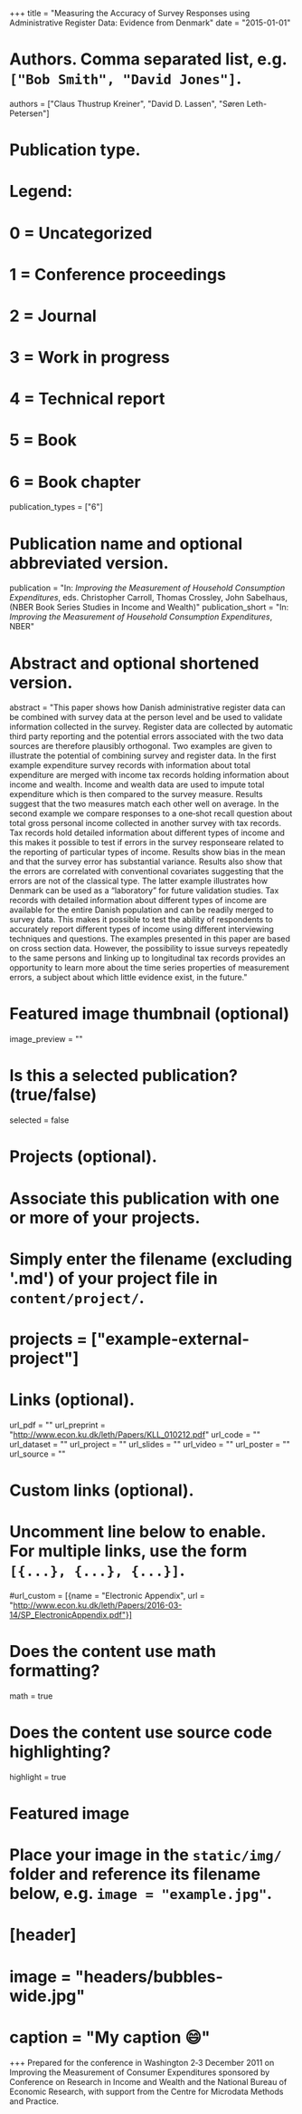 +++
title = "Measuring the Accuracy of Survey Responses using Administrative Register Data: Evidence from Denmark"
date = "2015-01-01"

# Authors. Comma separated list, e.g. `["Bob Smith", "David Jones"]`.
authors = ["Claus Thustrup Kreiner", "David D. Lassen", "Søren Leth-Petersen"]

# Publication type.
# Legend:
# 0 = Uncategorized
# 1 = Conference proceedings
# 2 = Journal
# 3 = Work in progress
# 4 = Technical report
# 5 = Book
# 6 = Book chapter
publication_types = ["6"]

# Publication name and optional abbreviated version.
publication = "In: *Improving the Measurement of Household Consumption Expenditures*, eds. Christopher Carroll, Thomas Crossley, John Sabelhaus,  (NBER Book Series Studies in Income and Wealth)"
publication_short = "In: *Improving the Measurement of Household Consumption Expenditures*, NBER"

# Abstract and optional shortened version.
abstract = "This paper shows how Danish administrative register data can be combined with survey data at the person level and be used to validate information collected in the survey. Register data are collected by automatic third party reporting and the potential errors associated with the two data sources are therefore plausibly orthogonal. Two examples are given to illustrate the potential of combining survey and register data. In the first example expenditure survey records with information about total expenditure are merged with income tax records holding information about income and wealth. Income and wealth data are used to impute total expenditure which is then compared to the survey measure. Results suggest that the two measures match each other well on average. In the second example we compare responses to a one‐shot recall question about total gross personal income  collected in another survey  with tax records. Tax records hold detailed information about different types of income and this makes it possible to test if errors in the survey responseare related to the reporting of particular types of income. Results show bias in the mean and that the survey error has substantial variance. Results also show that the errors are correlated with conventional covariates suggesting that the errors are not of the classical type. The latter example illustrates how Denmark can be used as a “laboratory” for future validation studies. Tax records with detailed information about different types of income are available for the entire Danish population and can be readily merged to survey data. This makes it possible to test the ability of respondents to accurately report different types of income using different interviewing techniques and questions. The examples presented in this paper are based on cross section data. However, the possibility to issue surveys repeatedly to the same persons and linking up to longitudinal tax records provides an opportunity to learn more about the time series properties of measurement errors, a subject about which little evidence exist, in the future."

# Featured image thumbnail (optional)
image_preview = ""

# Is this a selected publication? (true/false)
selected = false

# Projects (optional).
#   Associate this publication with one or more of your projects.
#   Simply enter the filename (excluding '.md') of your project file in `content/project/`.
# projects = ["example-external-project"]

# Links (optional).
url_pdf = ""
url_preprint = "http://www.econ.ku.dk/leth/Papers/KLL_010212.pdf"
url_code = ""
url_dataset = ""
url_project = ""
url_slides = ""
url_video = ""
url_poster = ""
url_source = ""

# Custom links (optional).
#   Uncomment line below to enable. For multiple links, use the form `[{...}, {...}, {...}]`.
#url_custom = [{name = "Electronic Appendix", url = "http://www.econ.ku.dk/leth/Papers/2016-03-14/SP_ElectronicAppendix.pdf"}]

# Does the content use math formatting?
math = true

# Does the content use source code highlighting?
highlight = true

# Featured image
# Place your image in the `static/img/` folder and reference its filename below, e.g. `image = "example.jpg"`.
# [header]
# image = "headers/bubbles-wide.jpg"
# caption = "My caption :smile:"

+++
Prepared for the conference in Washington 2‐3 December 2011 on Improving the Measurement of Consumer Expenditures sponsored by Conference on Research in Income and Wealth and the National Bureau of Economic Research, with support from the Centre for Microdata Methods and Practice.
